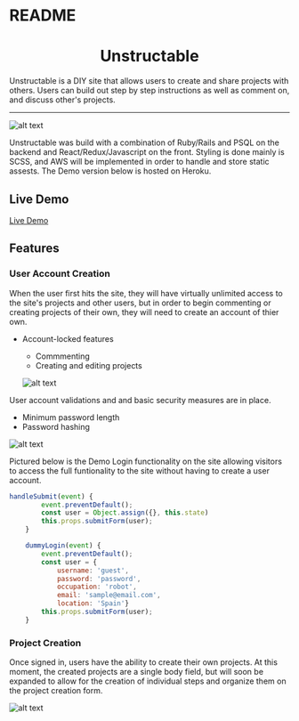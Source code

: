 # README
<h1 align="center">Unstructable</h1>

Unstructable is a DIY site that allows users to create and share projects with others. Users can build out step by step instructions as well as comment on, and discuss other's projects. 

___

![alt text](https://github.com/galenddavis/project_images/blob/main/unstructable/splash%20page.png "Unstructable Splash Page")

Unstructable was build with a combination of Ruby/Rails and PSQL on the backend and React/Redux/Javascript on the front. Styling is done mainly is SCSS, and AWS will be implemented in order to handle and store static assests. The Demo version below is hosted on Heroku.

## Live Demo

[Live Demo](https://unstructable.herokuapp.com/#/)

## Features

### User Account Creation

When the user first hits the site, they will have virtually unlimited access to the site's projects and other users, but in order to begin commenting or creating projects of their own, they will need to create an account of thier own. 

* Account-locked features
  * Commmenting
  * Creating and editing projects
  
  ![alt text](https://github.com/galenddavis/project_images/blob/main/unstructable/login.png "Unstructable Login Page")
  
User account validations and and basic security measures are in place.
* Minimum password length
* Password hashing

![alt text](https://github.com/galenddavis/project_images/blob/main/unstructable/user_auth.png "Unstructable Login errors")

Pictured below is the Demo Login functionality on the site allowing visitors to access the full funtionality to the site without having to create a user account.

``` javascript
handleSubmit(event) {
        event.preventDefault();
        const user = Object.assign({}, this.state)
        this.props.submitForm(user);
    }

    dummyLogin(event) {
        event.preventDefault();
        const user = {
            username: 'guest',
            password: 'password',
            occupation: 'robot',
            email: 'sample@email.com',
            location: 'Spain'}
        this.props.submitForm(user);
    }
```
### Project Creation

Once signed in, users have the ability to create their own projects. At this moment, the created projects are a single body field, but will soon be expanded to allow for the creation of individual steps and organize them on the project creation form. 

![alt text](https://github.com/galenddavis/project_images/blob/main/unstructable/create_project.png "Unstructable create form")


